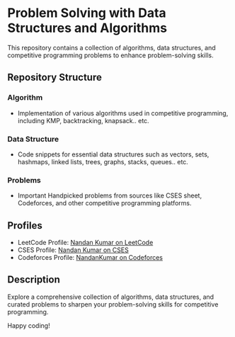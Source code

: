 # Problem Solving with Data Structures and Algorithms

This repository contains a collection of algorithms, data structures, and competitive programming problems to enhance problem-solving skills.

## Repository Structure

### Algorithm
- Implementation of various algorithms used in competitive programming, including KMP, backtracking, knapsack.. etc.

### Data Structure
- Code snippets for essential data structures such as vectors, sets, hashmaps, linked lists, trees, graphs, stacks, queues.. etc.

### Problems
- Important Handpicked problems from sources like CSES sheet, Codeforces, and other competitive programming platforms.

## Profiles
- LeetCode Profile: [Nandan Kumar on LeetCode](https://leetcode.com/nandan_kumar07/)
- CSES Profile: [Nandan Kumar on CSES](https://cses.fi/user/175823)
- Codeforces Profile: [NandanKumar on Codeforces](https://codeforces.com/profile/NandanKumar)

## Description
Explore a comprehensive collection of algorithms, data structures, and curated problems to sharpen your problem-solving skills for competitive programming. 

Happy coding!
